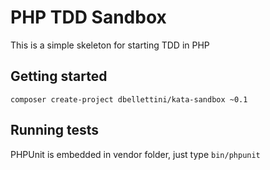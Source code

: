 PHP TDD Sandbox
===============
This is a simple skeleton for starting TDD in PHP

## Getting started
```composer create-project dbellettini/kata-sandbox ~0.1```

## Running tests
PHPUnit is embedded in vendor folder, just type
```bin/phpunit ```
